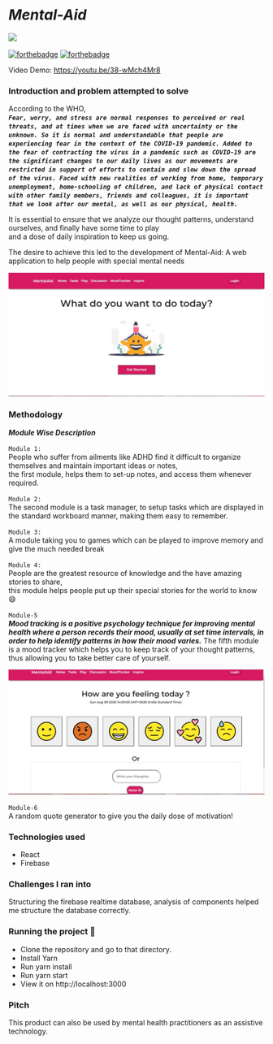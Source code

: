 
# *__Mental-Aid__*
<img src ="https://socialify.git.ci/Harshita-Kanal/MentalAid/image?description=1&descriptionEditable=A%20web%20app%20to%20help%20people%20with%20special%20mental%20needs%20especially%20in%20recent%20times%20of%20uncertainty.%20%E2%9D%A4&font=Raleway&language=1&owner=1&theme=Light" />

[![forthebadge](https://forthebadge.com/images/badges/built-with-love.svg)](https://forthebadge.com)
[![forthebadge](https://forthebadge.com/images/badges/made-with-javascript.svg)](https://forthebadge.com)

Video Demo: https://youtu.be/38-wMch4Mr8

### Introduction and problem attempted to solve
According to the WHO, <br>
*__`Fear, worry, and stress are normal responses to perceived or real threats, and at times when we are faced with uncertainty or the unknown. So it is normal and understandable that people are experiencing fear in the context of the COVID-19 pandemic.
Added to the fear of contracting the virus in a pandemic such as COVID-19 are the significant changes to our daily lives as our movements are restricted in support of efforts to contain and slow down the spread of the virus. Faced with new realities of working from home, temporary unemployment, home-schooling of children, and lack of physical contact with other family members, friends and colleagues, it is important that we look after our mental, as well as our physical, health.` <br>__*

It is essential to ensure that we analyze our thought patterns, understand ourselves, and finally have some time to play<br>
and a dose of daily inspiration to keep us going.<br>

The desire to achieve this led to the 
development of Mental-Aid: A web application to help people with special mental needs

<img src = "images/ss1.JPG">

### Methodology
*__Module Wise Description__* <br>

`Module 1:` <br>
People who suffer from ailments like ADHD find it difficult to organize themselves and maintain important ideas or notes, <br>the first module, helps them to set-up notes, and access them whenever required.<br>

`Module 2:` <br>
The second module is a task manager, to setup tasks which are displayed in the standard workboard manner, making them easy to remember.<br>

`Module 3:`<br>
A module taking you to games which can be played to improve memory and give the much needed break <br>

`Module 4:` <br>
People are the greatest resource of knowledge and the have amazing stories to share, <br>this module helps people put up their special stories for the world to know :smile:

`Module-5` <br>
*__Mood tracking is a positive psychology technique for improving mental health where a person records their mood, usually at set time intervals, in order to help identify patterns in how their mood varies.__*
The fifth module is a mood tracker which helps you to keep track of your thought patterns,<br> thus allowing you to take better care of yourself.

<img src = "images/ss2.JPG">

`Module-6` <br>
A random quote generator to give you the daily dose of motivation!

### Technologies used
* React
* Firebase

### Challenges I ran into
Structuring the firebase realtime database, analysis of components helped me structure the database correctly.

### Running the project :running:
* Clone the repository and go to that directory.
* Install Yarn
* Run yarn install
* Run yarn start
* View it on http://localhost:3000

### Pitch
This product can also be used by mental health practitioners as an assistive technology.
